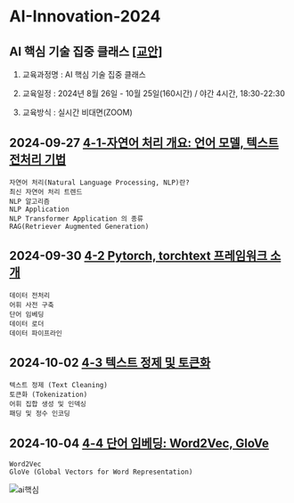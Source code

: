 # AI-Innovation-2024
## AI 핵심 기술 집중 클래스 [[교안]](https://docs.google.com/document/d/1mrVh8Az1XITXfFIho2IWXSCRRXDgcKfig7ZuBJgNS_0/edit?usp=sharing)


1. 교육과정명 : AI 핵심 기술 집중 클래스


2. 교육일정 : 2024년 8월 26일 - 10월 25일(160시간) / 야간 4시간, 18:30-22:30


3. 교육방식 : 실시간 비대면(ZOOM)





## 2024-09-27 [4-1-자연어 처리 개요: 언어 모델, 텍스트 전처리 기법](https://docs.google.com/document/d/1UuEcnMlEEvx4ejMXNE_ptsKzPAofPDf4v_LwGXZMRp8/edit?usp=sharing)

    자연어 처리(Natural Language Processing, NLP)란?
    최신 자연어 처리 트렌드
    NLP 알고리즘
    NLP Application
    NLP Transformer Application 의 종류
    RAG(Retriever Augmented Generation)


## 2024-09-30 [4-2 Pytorch, torchtext 프레임워크 소개](https://docs.google.com/document/d/1YK588XSF9CwpkDsSS9SOLDk7WDgR9Jkez53gMysxD3A/edit?usp=sharing)

    데이터 전처리
    어휘 사전 구축
    단어 임베딩
    데이터 로더
    데이터 파이프라인


## 2024-10-02 [4-3 텍스트 정제 및 토큰화](https://docs.google.com/document/d/1szu1hkqVHZArPYd_X4oE6fdfv6vKf5I04XTyvdbE1e4/edit?usp=sharing)

    텍스트 정제 (Text Cleaning)
    토큰화 (Tokenization)
    어휘 집합 생성 및 인덱싱
    패딩 및 정수 인코딩
    

## 2024-10-04 [4-4 단어 임베딩: Word2Vec, GloVe](https://docs.google.com/document/d/1cPzYxdX2J_mterD-4GiSUsOJWVmU50PInur1tCofwv0/edit?usp=sharing)

    Word2Vec
    GloVe (Global Vectors for Word Representation)


![ai핵심](https://github.com/user-attachments/assets/d71a9e3b-aafa-40ac-9c12-acc48e813164)
